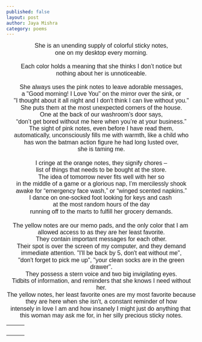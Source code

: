 ```yaml
---
published: false
layout: post
author: Jaya Mishra
category: poems
---
```

<p style="margin: 0in 0in 0.0001pt; line-height: 115%; font-size: 15px; font-family: Calibri, sans-serif; text-align: center;"><span style="font-size:16px;line-height:115%;">She is an unending supply of colorful sticky notes,</span></p>

<p style="margin: 0in 0in 0.0001pt; line-height: 115%; font-size: 15px; font-family: Calibri, sans-serif; text-align: center;"><span style="font-size:16px;line-height:115%;">one on my desktop every morning.</span></p>

<p style="margin: 0in 0in 0.0001pt; line-height: 115%; font-size: 15px; font-family: Calibri, sans-serif; text-align: center;"><span style="font-size:16px;line-height:115%;">&nbsp;</span></p>

<p style="margin: 0in 0in 0.0001pt; line-height: 115%; font-size: 15px; font-family: Calibri, sans-serif; text-align: center;"><span style="font-size:16px;line-height:115%;">Each color holds a meaning that she thinks I don&rsquo;t notice but</span></p>

<p style="margin: 0in 0in 0.0001pt; line-height: 115%; font-size: 15px; font-family: Calibri, sans-serif; text-align: center;"><span style="font-size:16px;line-height:115%;">nothing about her is unnoticeable.</span></p>

<p style="margin: 0in 0in 0.0001pt; line-height: 115%; font-size: 15px; font-family: Calibri, sans-serif; text-align: center;">
	<br>
</p>

<p style="margin: 0in 0in 0.0001pt; line-height: 115%; font-size: 15px; font-family: Calibri, sans-serif; text-align: center;"><span style="font-size:16px;line-height:115%;">She always uses the pink notes to leave adorable messages,</span></p>

<p style="margin: 0in 0in 0.0001pt; line-height: 115%; font-size: 15px; font-family: Calibri, sans-serif; text-align: center;"><span style="font-size:16px;line-height:115%;">a &quot;Good morning! I Love You&quot; on the mirror over the sink, or</span></p>

<p style="margin: 0in 0in 0.0001pt; line-height: 115%; font-size: 15px; font-family: Calibri, sans-serif; text-align: center;"><span style="font-size:16px;line-height:115%;">&quot;I thought about it all night and I don&#39;t think I can live without you.&quot;</span></p>

<p style="margin: 0in 0in 0.0001pt; line-height: 115%; font-size: 15px; font-family: Calibri, sans-serif; text-align: center;"><span style="font-size:16px;line-height:115%;">She puts them at the most unexpected corners of the house.</span></p>

<p style="margin: 0in 0in 0.0001pt; line-height: 115%; font-size: 15px; font-family: Calibri, sans-serif; text-align: center;"><span style="font-size:16px;line-height:115%;">One at the back of our washroom&rsquo;s door says,</span></p>

<p style="margin: 0in 0in 0.0001pt; line-height: 115%; font-size: 15px; font-family: Calibri, sans-serif; text-align: center;"><span style="font-size:16px;line-height:115%;">&ldquo;don&rsquo;t get bored without me here when you&rsquo;re at your business.&rdquo;</span></p>

<p style="margin: 0in 0in 0.0001pt; line-height: 115%; font-size: 15px; font-family: Calibri, sans-serif; text-align: center;"><span style="font-size:16px;line-height:115%;">The sight of pink notes, even before I have read them,</span></p>

<p style="margin: 0in 0in 0.0001pt; line-height: 115%; font-size: 15px; font-family: Calibri, sans-serif; text-align: center;"><span style="font-size:16px;line-height:115%;">automatically, unconsciously fills me with warmth, like a child who</span></p>

<p style="margin: 0in 0in 0.0001pt; line-height: 115%; font-size: 15px; font-family: Calibri, sans-serif; text-align: center;"><span style="font-size:16px;line-height:115%;">has won the batman action figure he had long lusted over,</span></p>

<p style="margin: 0in 0in 0.0001pt; line-height: 115%; font-size: 15px; font-family: Calibri, sans-serif; text-align: center;"><span style="font-size:16px;line-height:115%;">she is taming me.</span></p>

<p style="margin: 0in 0in 0.0001pt; line-height: 115%; font-size: 15px; font-family: Calibri, sans-serif; text-align: center;"><span style="font-size:16px;line-height:115%;">&nbsp;</span></p>

<p style="margin: 0in 0in 0.0001pt; line-height: 115%; font-size: 15px; font-family: Calibri, sans-serif; text-align: center;"><span style="font-size:16px;line-height:115%;">I cringe at the orange notes, they signify chores &ndash;</span></p>

<p style="margin: 0in 0in 0.0001pt; line-height: 115%; font-size: 15px; font-family: Calibri, sans-serif; text-align: center;"><span style="font-size:16px;line-height:115%;">list of things that needs to be bought at the store.</span></p>

<p style="margin: 0in 0in 0.0001pt; line-height: 115%; font-size: 15px; font-family: Calibri, sans-serif; text-align: center;"><span style="font-size:16px;line-height:115%;">The idea of tomorrow never fits well with her so</span></p>

<p style="margin: 0in 0in 0.0001pt; line-height: 115%; font-size: 15px; font-family: Calibri, sans-serif; text-align: center;"><span style="font-size:16px;line-height:115%;">in the middle of a game or a glorious nap, I&rsquo;m mercilessly shook</span></p>

<p style="margin: 0in 0in 0.0001pt; line-height: 115%; font-size: 15px; font-family: Calibri, sans-serif; text-align: center;"><span style="font-size:16px;line-height:115%;">awake for &ldquo;emergency face wash,&rdquo; or &ldquo;winged scented napkins.&rdquo;</span></p>

<p style="margin: 0in 0in 0.0001pt; line-height: 115%; font-size: 15px; font-family: Calibri, sans-serif; text-align: center;"><span style="font-size:16px;line-height:115%;">I dance on one-socked foot looking for keys and cash&nbsp;</span></p>

<p style="margin: 0in 0in 0.0001pt; line-height: 115%; font-size: 15px; font-family: Calibri, sans-serif; text-align: center;"><span style="font-size:16px;line-height:115%;">at the most random hours of the day</span></p>

<p style="margin: 0in 0in 0.0001pt; line-height: 115%; font-size: 15px; font-family: Calibri, sans-serif; text-align: center;"><span style="font-size:16px;line-height:115%;">running off to the marts to fulfill her grocery demands.</span></p>

<p style="margin: 0in 0in 0.0001pt; line-height: 115%; font-size: 15px; font-family: Calibri, sans-serif; text-align: center;"><span style="font-size:16px;line-height:115%;">&nbsp;</span></p>

<p style="margin: 0in 0in 0.0001pt; line-height: 115%; font-size: 15px; font-family: Calibri, sans-serif; text-align: center;"><span style="font-size:16px;line-height:115%;">The yellow notes are our memo pads, and the only color that I am&nbsp;</span></p>

<p style="margin: 0in 0in 0.0001pt; line-height: 115%; font-size: 15px; font-family: Calibri, sans-serif; text-align: center;"><span style="font-size:16px;line-height:115%;">allowed access to as they are her least favorite.</span></p>

<p style="margin: 0in 0in 0.0001pt; line-height: 115%; font-size: 15px; font-family: Calibri, sans-serif; text-align: center;"><span style="font-size:16px;line-height:115%;">They contain important messages for each other.</span></p>

<p style="margin: 0in 0in 0.0001pt; line-height: 115%; font-size: 15px; font-family: Calibri, sans-serif; text-align: center;"><span style="font-size:16px;line-height:115%;">Their spot is over the screen of my computer, and they demand</span></p>

<p style="margin: 0in 0in 0.0001pt; line-height: 115%; font-size: 15px; font-family: Calibri, sans-serif; text-align: center;"><span style="font-size:16px;line-height:115%;">immediate attention. &quot;I&#39;ll be back by 5, don&#39;t eat without me&quot;,</span></p>

<p style="margin: 0in 0in 0.0001pt; line-height: 115%; font-size: 15px; font-family: Calibri, sans-serif; text-align: center;"><span style="font-size:16px;line-height:115%;">&quot;don&#39;t forget to pick me up&quot;, &quot;your clean socks are in the green drawer&quot;.</span></p>

<p style="margin: 0in 0in 0.0001pt; line-height: 115%; font-size: 15px; font-family: Calibri, sans-serif; text-align: center;"><span style="font-size:16px;line-height:115%;">They possess a stern voice and two big invigilating eyes.</span></p>

<p style="margin: 0in 0in 0.0001pt; line-height: 115%; font-size: 15px; font-family: Calibri, sans-serif; text-align: center;"><span style="font-size:16px;line-height:115%;">Tidbits of information, and reminders that she knows I need without her.</span></p>

<p style="margin: 0in 0in 0.0001pt; line-height: 115%; font-size: 15px; font-family: Calibri, sans-serif; text-align: center;"><span style="font-size:16px;line-height:115%;">The yellow notes, her least favorite ones are my most favorite because</span></p>

<p style="margin: 0in 0in 0.0001pt; line-height: 115%; font-size: 15px; font-family: Calibri, sans-serif; text-align: center;"><span style="font-size:16px;line-height:115%;">they are here when she isn&#39;t, a constant reminder of how</span></p>

<p style="margin: 0in 0in 0.0001pt; line-height: 115%; font-size: 15px; font-family: Calibri, sans-serif; text-align: center;"><span style="font-size:16px;line-height:115%;">intensely in love I am and how insanely I might just do anything that&nbsp;</span></p>

<p style="margin: 0in 0in 0.0001pt; line-height: 115%; font-size: 15px; font-family: Calibri, sans-serif; text-align: center;"><span style="font-size:16px;line-height:115%;">this woman may ask me for, in her silly precious sticky notes.</span></p>

<table class="fr-dashed-borders fr-alternate-rows" style="width: 100%; text-align: center;">
	<tbody>
		<tr>
			<td style="text-align: center;">
				<br>
			</td>
			<td style="text-align: center;">
				<br>
			</td>
			<td style="text-align: center;">
				<div data-empty="true" style="text-align: center;">
					<br>
				</div>
			</td>
		</tr>
	</tbody>
</table>

<p>
	<br>
</p>

